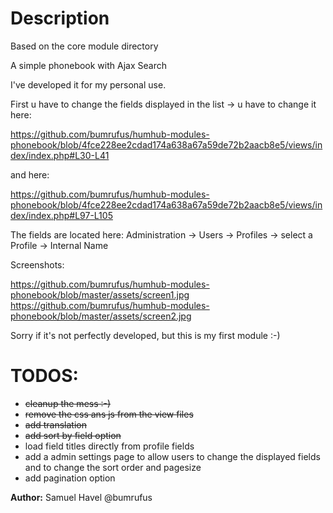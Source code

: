 # Description



Based on the core module directory

A simple phonebook with Ajax Search

I've developed it for my personal use. 

First u have to change the fields displayed in the list -> u have to change it here:

https://github.com/bumrufus/humhub-modules-phonebook/blob/4fce228ee2cdad174a638a67a59de72b2aacb8e5/views/index/index.php#L30-L41

and here:

https://github.com/bumrufus/humhub-modules-phonebook/blob/4fce228ee2cdad174a638a67a59de72b2aacb8e5/views/index/index.php#L97-L105

The fields are located here: Administration -> Users -> Profiles -> select a Profile -> Internal Name

Screenshots:

https://github.com/bumrufus/humhub-modules-phonebook/blob/master/assets/screen1.jpg
https://github.com/bumrufus/humhub-modules-phonebook/blob/master/assets/screen2.jpg

Sorry if it's not perfectly developed, but this is my first module :-)

# TODOS:

- ~~cleanup the mess :-)~~
- ~~remove the css ans js from the view files~~
- ~~add translation~~
- ~~add sort by field option~~
- load field titles directly from profile fields
- add a admin settings page to allow users to change the displayed fields and to change the sort order and pagesize
- add pagination option

__Author:__ Samuel Havel @bumrufus
